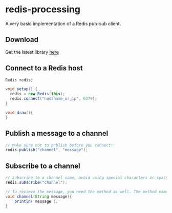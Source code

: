 redis-processing
================

A very basic implementation of a Redis pub-sub client.

## Download
Get the latest library [here](https://github.com/agoransson/redis-processing/downloads)

## Connect to a Redis host
``` java
Redis redis;

void setup() {
  redis = new Redis(this);
  redis.connect("hostname_or_ip", 6379);
}

void draw(){
}
```

## Publish a message to a channel
``` java
// Make sure not to publish before you connect!
redis.publish("channel", "message");
```

## Subscribe to a channel
``` java
// Subscribe to a channel name, avoid using special characters or spaces!
redis.subscribe("channel");

// To recieve the message, you need the method as well. The method name corresponds to the channel name!
void channel(String message){
	println( message );
}
```